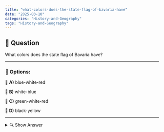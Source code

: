 ```yaml
---
title: "what-colors-does-the-state-flag-of-bavaria-have"
date: "2025-03-10"
categories: "History-and-Geography"
tags: "History-and-Geography"
---
```


## 📌 **Question**

What colors does the state flag of Bavaria have?



---

### 📝 **Options:**

🔘 **A)** blue-white-red

🔘 **B)** white-blue

🔘 **C)** green-white-red

🔘 **D)** black-yellow

---

<details>
  <summary>🔍 Show Answer</summary>

  <p>
💡  <b>Correct Answer:</b>  b
  </p>
  <p>
    📖<b>Explanation:</b>
    The state flag of Bavaria is an important symbol of Bavarian identity and history. It traditionally consists of two colors arranged in a characteristic pattern. The most common variant shows **white and blue**, either in vertical stripes or in the diamond pattern known as the "Bayern diamonds". These colors represent the regional culture and are often used on official occasions, sporting events, and regional celebrations. Understanding the colours of the flag helps to better recognise the affiliation and heritage of the Free State of Bavaria.
  </p>
</details>
